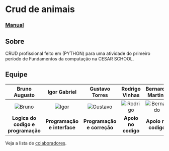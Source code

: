 # Crud de animais
### [Manual](https://682b5ba0de82e9799fef2c9f--startling-halva-9f0c35.netlify.app)

## Sobre
CRUD profissional feito em (PYTHON) para uma atividade do primeiro período de Fundamentos da computação na CESAR SCHOOL.

## Equipe

| **Bruno Augusto** | **Igor Gabriel** | **Gustavo Torres** | **Rodrigo Vinhas** | **Bernardo Martins** |
| :---------------: | :--------------: | :----------------: | :----------------: | :----------------: |
| ![Bruno](https://avatars.githubusercontent.com/u/200817151?v=4) | ![Igor](https://avatars.githubusercontent.com/u/107767224?v=4) | ![Gustavo](https://avatars.githubusercontent.com/u/211526755?v=4) | ![Rodrigo](https://avatars.githubusercontent.com/u/211526947?v=4) | ![Bernardo](https://avatars.githubusercontent.com/u/92035169?v=4) |
| **Logica do codigo e programação** | **Programação e interface** | **Programação e correção** | **Apoio no codigo** | **Apoio no codigo** |

Veja a lista de [colaboradores](https://github.com/BrunoAU/Trabalho-de-FP-Animais/graphs/contributors).


